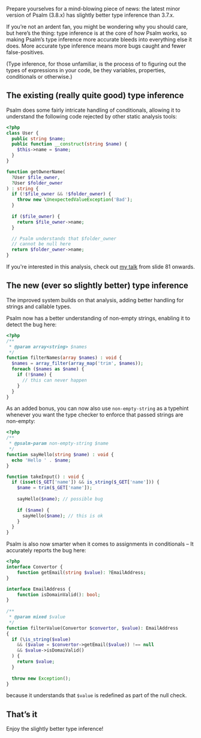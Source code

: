 <!--
  title: Psalm, now with slightly better type inference
  date: 2020-01-07 09:35:00
  author: Matt Brown
  author_link: https://twitter.com/mattbrowndev
-->

Prepare yourselves for a mind-blowing piece of news: the latest minor version of Psalm (3.8.x) has slightly better type inference than 3.7.x.

If you’re not an ardent fan, you might be wondering why you should care, but here’s the thing: type inference is at the core of how Psalm works, so making Psalm’s type inference more accurate bleeds into everything else it does. More accurate type inference means more bugs caught and fewer false-positives.

(Type inference, for those unfamiliar, is the process of to figuring out the types of expressions in your code, be they variables, properties, conditionals or otherwise.)

## The existing (really quite good) type inference

Psalm does some fairly intricate handling of conditionals, allowing it to understand the following code rejected by other static analysis tools:

```php
<?php
class User {
  public string $name;
  public function __construct(string $name) {
    $this->name = $name;
  }
}

function getOwnerName(
  ?User $file_owner,
  ?User $folder_owner
) : string {
  if (!$file_owner && !$folder_owner) {
    throw new \UnexpectedValueException('Bad');
  }
  
  if ($file_owner) {
    return $file_owner->name;
  }

  // Psalm understands that $folder_owner
  // cannot be null here
  return $folder_owner->name;
}
```

If you're interested in this analysis, check out [my talk](https://docs.google.com/presentation/d/1BW9Xe1VFKtjqskcrRQ2m29f4oxeVFL-fL5Gww_JOPgE/edit?usp=sharing) from slide 81 onwards.

## The new (ever so slightly better) type inference

The improved system builds on that analysis, adding better handling for strings and callable types.

Psalm now has a better understanding of non-empty strings, enabling it to detect the bug here:

```php
<?php
/**
 * @param array<string> $names
 */
function filterNames(array $names) : void {
  $names = array_filter(array_map('trim', $names));
  foreach ($names as $name) {
    if (!$name) {
      // this can never happen
    }
  }
}
```

As an added bonus, you can now also use `non-empty-string` as a typehint whenever you want the type checker to enforce that passed strings are non-empty:

```php
<?php
/**
 * @psalm-param non-empty-string $name
 */
function sayHello(string $name) : void {
  echo 'Hello ' . $name;
}

function takeInput() : void {
  if (isset($_GET['name']) && is_string($_GET['name'])) {
    $name = trim($_GET['name']);
    
    sayHello($name); // possible bug
    
    if ($name) {
      sayHello($name); // this is ok
    }
  }
}
```

Psalm is also now smarter when it comes to assignments in conditionals – It accurately reports the bug here:

```php
<?php
interface Convertor {
	function getEmail(string $value): ?EmailAddress;
}

interface EmailAddress {
	function isDomainValid(): bool;
}
  
/**
 * @param mixed $value
 */
function filterValue(Convertor $convertor, $value): EmailAddress
{
  if (\is_string($value)
    && ($value = $convertor->getEmail($value)) !== null
    && $value->isDomaiValid()
  ) {
    return $value;
  }
  
  throw new Exception();
}
```

because it understands that `$value` is redefined as part of the null check.

## That’s it

Enjoy the slightly better type inference!
